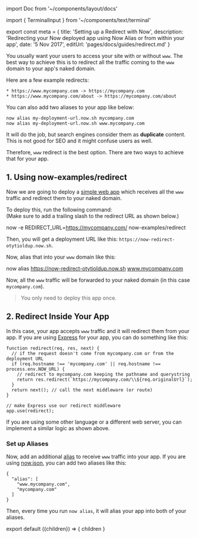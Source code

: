 import Doc from '~/components/layout/docs'

import { TerminalInput } from '~/components/text/terminal'

export const meta = {
title: 'Setting up a Redirect with Now',
description: 'Redirecting your Now deployed app using Now Alias or from within your app',
date: '5 Nov 2017',
editUrl: 'pages/docs/guides/redirect.md'
}

You usually want your users to access your site with or without `www`. The best way to achieve this is to redirect all the traffic coming to the `www` domain to your app's naked domain.

Here are a few example redirects:

```
* https://www.mycompany.com -> https://mycompany.com
* https://www.mycompany.com/about -> https://mycompany.com/about
```

You can also add two aliases to your app like below:

```
now alias my-deployment-url.now.sh mycompany.com
now alias my-deployment-url.now.sh www.mycompany.com
```

It will do the job, but search engines consider them as **duplicate** content. This is not good for SEO and it might confuse users as well.

Therefore, `www` redirect is the best option. There are two ways to achieve that for your app.

## 1. Using now-examples/redirect

Now we are going to deploy a [simple web app](https://github.com/now-examples/redirect) which receives all the `www` traffic and redirect them to your naked domain.

To deploy this, run the following command:<br/>
(Make sure to add a trailing slash to the redirect URL as shown below.)

<TerminalInput>now -e REDIRECT_URL=https://mycompany.com/ now-examples/redirect</TerminalInput>

Then, you will get a deployment URL like this: `https://now-redirect-otytioldup.now.sh`.

Now, alias that into your `www` domain like this:

<TerminalInput>now alias https://now-redirect-otytioldup.now.sh www.mycompany.com</TerminalInput>

Now, all the `www` traffic will be forwarded to your naked domain (in this case `mycompany.com`).

> You only need to deploy this app once.

## 2. Redirect Inside Your App

In this case, your app accepts `www` traffic and it will redirect them from your app. If you are using [Express](https://expressjs.com/) for your app, you can do something like this:

```
function redirect(req, res, next) {
  // if the request doesn't come from mycompany.com or from the deployment URL
  if (req.hostname !== 'mycompany.com' || req.hostname !== process.env.NOW_URL) {
    // redirect to mycompany.com keeping the pathname and querystring
    return res.redirect(`https://mycompany.com/\\${req.originalUrl}`);
  }
  return next(); // call the next middleware (or route)
}

// make Express use our redirect middleware
app.use(redirect);
```

If you are using some other language or a different web server, you can implement a similar logic as shown above.

### Set up Aliases

Now, add an additional [alias](/docs/getting-started/assign-a-domain-name) to receive `www` traffic into your app. If you are using [now.json](/docs/features/configuration), you can add two aliases like this:

```
{
  "alias": [
    "www.mycompany.com",
    "mycompany.com"
  ]
}
```

Then, every time you run `now alias`, it will alias your app into both of your aliases.

export default ({children}) => <Doc meta={meta}>{ children }</Doc>
